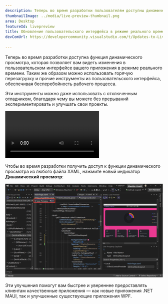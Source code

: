 ```yaml
---
description: Теперь во время разработки пользователям доступны динамический просмотр, горячая перезагрузка и прочие инструменты из пользовательского интерфейса.
thumbnailImage: ../media/live-preview-thumbnail.png
area: Desktop
featureId: livepreview
title: Обновление пользовательского интерфейса в режиме реального времени во время разработки
devComUrl: https://developercommunity.visualstudio.com/t/Updates-to-Live-Preview-Hot-Reload-and/10846679

---
```



Теперь во время разработки доступна функция динамического просмотра, которая позволяет вам видеть изменения в пользовательском интерфейсе вашего приложения в режиме реального времени. Таким же образом можно использовать горячую перезагрузку и прочие инструменты из пользовательского интерфейса, обеспечивая бесперебойность рабочего процесса.

Эти инструменты можно даже использовать с отключенным отладчиком, благодаря чему вы можете без прерываний экспериментировать и улучшать свои проекты.

![Демонстрация динамического просмотра](../media/live-preview.mp4)

Чтобы во время разработки получить доступ к функции динамического просмотра из любого файла XAML, нажмите новый индикатор **Динамический просмотр**:

![Снимок экрана "Динамический просмотр"](../media/live-preview.png)

Эти улучшения помогут вам быстрее и увереннее предоставлять клиентам качественные приложения — как новые приложения .NET MAUI, так и улучшенные существующие приложения WPF.
